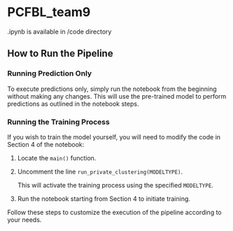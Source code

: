 # PCFBL_team9

.ipynb is available in /code directory

## How to Run the Pipeline

### Running Prediction Only
To execute predictions only, simply run the notebook from the beginning without making any changes. This will use the pre-trained model to perform predictions as outlined in the notebook steps.

### Running the Training Process
If you wish to train the model yourself, you will need to modify the code in Section 4 of the notebook:
1. Locate the `main()` function.
2. Uncomment the line `run_private_clustering(MODELTYPE)`.

   This will activate the training process using the specified `MODELTYPE`.
3. Run the notebook starting from Section 4 to initiate training.

Follow these steps to customize the execution of the pipeline according to your needs.
